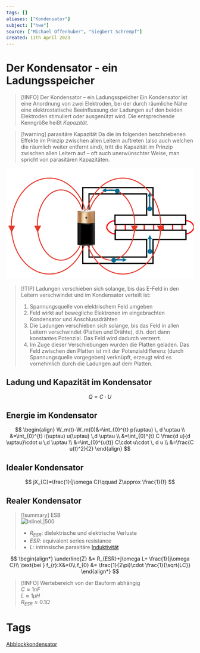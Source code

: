 ```yaml
---
tags: []
aliases: ["Kondensator"]
subject: ["hwe"]
source: ["Michael Offenhuber", "Siegbert Schrempf"]
created: 11th April 2023
---
```


# Der Kondensator - ein Ladungsspeicher

> [!INFO] Der Kondensator – ein Ladungsspeicher
>  Ein Kondensator ist eine Anordnung von zwei Elektroden, bei der durch räumliche Nähe eine elektrostatische Beeinflussung der Ladungen auf den beiden Elektroden stimuliert oder ausgenützt wird.
>  Die entsprechende Kenngröße heißt *Kapazität*.

> [!warning] parasitäre Kapazität
>  Da die im folgenden beschriebenen Effekte im Prinzip zwischen allen Leitern auftreten (also auch welchen die räumlich weiter entfernt sind), tritt die Kapazität im Prinzip zwischen allen Leitern auf – oft auch unerwünschter Weise, man spricht von parasitären Kapazitäten.

![InlineL|450](assets/Pasted%20image%2020231115091143.png)

> [!TIP] Ladungen verschieben sich solange, bis das E-Feld in den Leitern verschwindet und im Kondensator verteilt ist:
> 1. Spannungsquelle von elektrischem Feld umgeben
> 2. Feld wirkt auf bewegliche Elektronen im eingebrachten Kondensator und Anschlussdrähten
> 3. Die Ladungen verschieben sich solange, bis das Feld in allen Leitern verschwindet (Platten und Drähte), d.h. dort dann konstantes Potenzial. Das Feld wird dadurch verzerrt.
> 4. Im Zuge dieser Verschiebungen wurden die Platten geladen. Das Feld zwischen den Platten ist mit der Potenzialdifferenz (durch Spannungsquelle vorgegeben) verknüpft, erzeugt wird es vornehmlich durch die Ladungen auf dem Platten.

## Ladung und Kapazität im Kondensator

$$
Q=C\cdot U
$$

## Energie im Kondensator

$$
\begin{align}
W_m(t)-W_m(0)&=\int_{0}^{t} p(\uptau) \, d \uptau \\
&=\int_{0}^{t} i(\uptau) u(\uptau) \,d \uptau \\
&=\int_{0}^{t} C \frac{d u}{d \uptau}\cdot u \,d \uptau \\
&=\int_{0}^{u(t)} C\cdot u\cdot \, d u \\
&=\frac{C u(t)^2}{2}
\end{align}
$$


## Idealer Kondensator

$$
jX_{C}=\frac{1}{j\omega C}\qquad Z\approx \frac{1}{f}
$$
## Realer Kondensator

> [!summary] ESB  
> ![InlineL|500](assets/cap_esb.png)
> - $R_{ESR}$: dielektrische und elektrische Verluste
> - $ESR$: equivalent series resistance
> - $L$: intrinsische parasitäre [Induktivität](Induktivitäten.md)

$$
\begin{align*}
\underline{Z} &= R_{ESR}+j\omega L+ \frac{1}{j\omega C}\\
\text{bei } f_{r}:X&=0\\
f_{0} &= \frac{1}{2\pi}\cdot \frac{1}{\sqrt{LC}}
\end{align*}
$$

> [!INFO] Wertebereich von der Bauform abhängig  
> $C\approx1nF$  
> $L\approx1\mu H$  
> $R_{ESR}\approx0.1\Omega$

# Tags

[Abblockkondensator](Abblockkondensator.md)